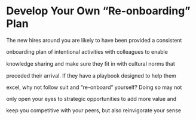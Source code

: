 # Develop Your Own “Re-onboarding” Plan

The new hires around you are likely to have been provided a consistent

onboarding plan of intentional activities with colleagues to enable

knowledge sharing and make sure they ﬁt in with cultural norms that

preceded their arrival. If they have a playbook designed to help them

excel, why not follow suit and “re-onboard” yourself? Doing so may not

only open your eyes to strategic opportunities to add more value and

keep you competitive with your peers, but also reinvigorate your sense